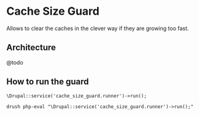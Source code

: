 # Cache Size Guard

Allows to clear the caches in the clever way if they are growing too fast.

## Architecture

@todo

## How to run the guard

```
\Drupal::service('cache_size_guard.runner')->run();
```
```
drush php-eval "\Drupal::service('cache_size_guard.runner')->run();"
```
